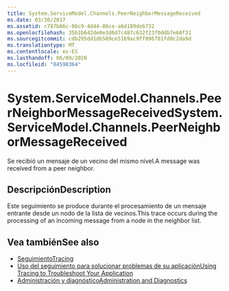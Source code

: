```yaml
---
title: System.ServiceModel.Channels.PeerNeighborMessageReceived
ms.date: 03/30/2017
ms.assetid: c787b86c-08c9-4d44-80ce-a6d189deb732
ms.openlocfilehash: 35b1b642de0e3d6d7c487c632f23f0ddb7e60f31
ms.sourcegitcommit: cdb295dd1db589ce5169ac9ff096f01fd0c2da9d
ms.translationtype: MT
ms.contentlocale: es-ES
ms.lasthandoff: 06/09/2020
ms.locfileid: "84598364"
---
```

# <a name="systemservicemodelchannelspeerneighbormessagereceived"></a><span data-ttu-id="8a856-102">System.ServiceModel.Channels.PeerNeighborMessageReceived</span><span class="sxs-lookup"><span data-stu-id="8a856-102">System.ServiceModel.Channels.PeerNeighborMessageReceived</span></span>
<span data-ttu-id="8a856-103">Se recibió un mensaje de un vecino del mismo nivel.</span><span class="sxs-lookup"><span data-stu-id="8a856-103">A message was received from a peer neighbor.</span></span>  
  
## <a name="description"></a><span data-ttu-id="8a856-104">Descripción</span><span class="sxs-lookup"><span data-stu-id="8a856-104">Description</span></span>  
 <span data-ttu-id="8a856-105">Este seguimiento se produce durante el procesamiento de un mensaje entrante desde un nodo de la lista de vecinos.</span><span class="sxs-lookup"><span data-stu-id="8a856-105">This trace occurs during the processing of an incoming message from a node in the neighbor list.</span></span>  
  
## <a name="see-also"></a><span data-ttu-id="8a856-106">Vea también</span><span class="sxs-lookup"><span data-stu-id="8a856-106">See also</span></span>

- [<span data-ttu-id="8a856-107">Seguimiento</span><span class="sxs-lookup"><span data-stu-id="8a856-107">Tracing</span></span>](index.md)
- [<span data-ttu-id="8a856-108">Uso del seguimiento para solucionar problemas de su aplicación</span><span class="sxs-lookup"><span data-stu-id="8a856-108">Using Tracing to Troubleshoot Your Application</span></span>](using-tracing-to-troubleshoot-your-application.md)
- [<span data-ttu-id="8a856-109">Administración y diagnóstico</span><span class="sxs-lookup"><span data-stu-id="8a856-109">Administration and Diagnostics</span></span>](../index.md)
